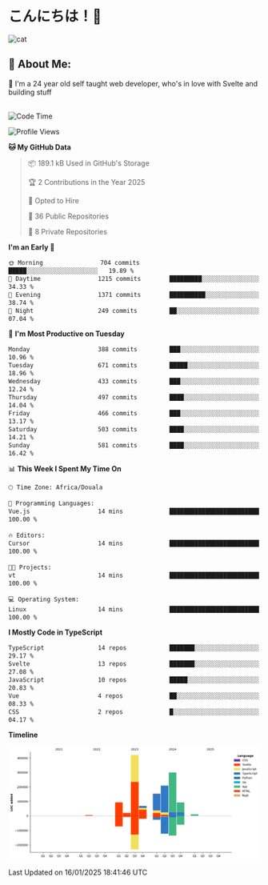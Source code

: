 

# こんにちは！🙂  
![cat](https://github.com/michaelnji/michaelnji/assets/73862378/606e99e9-2c18-4853-8722-991e4af8eae6)

## 💫 About Me:
🙂 I'm a 24 year old self taught web developer, who's in love with Svelte and building stuff <br><br>

<!--START_SECTION:waka-->
![Code Time](http://img.shields.io/badge/Code%20Time-1%2C209%20hrs%2032%20mins-blue)

![Profile Views](http://img.shields.io/badge/Profile%20Views-0-blue)

**🐱 My GitHub Data** 

> 📦 189.1 kB Used in GitHub's Storage 
 > 
> 🏆 2 Contributions in the Year 2025
 > 
> 💼 Opted to Hire
 > 
> 📜 36 Public Repositories 
 > 
> 🔑 8 Private Repositories 
 > 
**I'm an Early 🐤** 

```text
🌞 Morning                704 commits         █████░░░░░░░░░░░░░░░░░░░░   19.89 % 
🌆 Daytime                1215 commits        █████████░░░░░░░░░░░░░░░░   34.33 % 
🌃 Evening                1371 commits        ██████████░░░░░░░░░░░░░░░   38.74 % 
🌙 Night                  249 commits         ██░░░░░░░░░░░░░░░░░░░░░░░   07.04 % 
```
📅 **I'm Most Productive on Tuesday** 

```text
Monday                   388 commits         ███░░░░░░░░░░░░░░░░░░░░░░   10.96 % 
Tuesday                  671 commits         █████░░░░░░░░░░░░░░░░░░░░   18.96 % 
Wednesday                433 commits         ███░░░░░░░░░░░░░░░░░░░░░░   12.24 % 
Thursday                 497 commits         ████░░░░░░░░░░░░░░░░░░░░░   14.04 % 
Friday                   466 commits         ███░░░░░░░░░░░░░░░░░░░░░░   13.17 % 
Saturday                 503 commits         ████░░░░░░░░░░░░░░░░░░░░░   14.21 % 
Sunday                   581 commits         ████░░░░░░░░░░░░░░░░░░░░░   16.42 % 
```


📊 **This Week I Spent My Time On** 

```text
🕑︎ Time Zone: Africa/Douala

💬 Programming Languages: 
Vue.js                   14 mins             █████████████████████████   100.00 % 

🔥 Editors: 
Cursor                   14 mins             █████████████████████████   100.00 % 

🐱‍💻 Projects: 
vt                       14 mins             █████████████████████████   100.00 % 

💻 Operating System: 
Linux                    14 mins             █████████████████████████   100.00 % 
```

**I Mostly Code in TypeScript** 

```text
TypeScript               14 repos            ███████░░░░░░░░░░░░░░░░░░   29.17 % 
Svelte                   13 repos            ███████░░░░░░░░░░░░░░░░░░   27.08 % 
JavaScript               10 repos            █████░░░░░░░░░░░░░░░░░░░░   20.83 % 
Vue                      4 repos             ██░░░░░░░░░░░░░░░░░░░░░░░   08.33 % 
CSS                      2 repos             █░░░░░░░░░░░░░░░░░░░░░░░░   04.17 % 
```



**Timeline**

![Lines of Code chart](https://raw.githubusercontent.com/michaelnji/michaelnji/main/assets/bar_graph.png)


 Last Updated on 16/01/2025 18:41:46 UTC
<!--END_SECTION:waka-->
